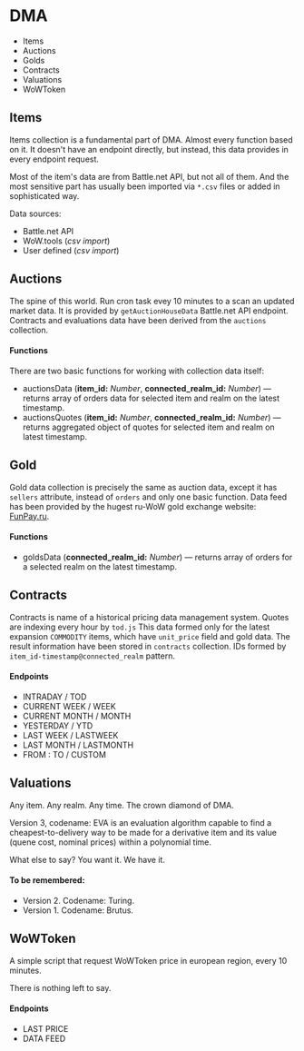# DMA

- Items
- Auctions
- Golds
- Contracts
- Valuations
- WoWToken

## Items

Items collection is a fundamental part of DMA. Almost every function based on it.
It doesn't have an endpoint directly, but instead, this data provides in every endpoint request.

Most of the item's data are from Battle.net API, but not all of them.
And the most sensitive part has usually been imported via `*.csv` files or added in sophisticated way.

Data sources:

- Battle.net API
- WoW.tools (_csv import_)
- User defined (_csv import_)

## Auctions

The spine of this world. Run cron task evey 10 minutes to a scan an updated market data.
It is provided by `getAuctionHouseData` Battle.net API endpoint. Contracts and evaluations data have been derived from the `auctions` collection.

#### Functions

There are two basic functions for working with collection data itself:

- auctionsData (**item_id:** _Number_, **connected_realm_id:** _Number_) — returns array of orders data for selected item and realm on the latest timestamp.
- auctionsQuotes (**item_id:** _Number_, **connected_realm_id:** _Number_) — returns aggregated object of quotes for selected item and realm on latest timestamp.

## Gold

Gold data collection is precisely the same as auction data, except it has `sellers` attribute, instead of `orders` and only one basic function.
Data feed has been provided by the hugest ru-WoW gold exchange website: [FunPay.ru](https://funpay.ru).

#### Functions

- goldsData (**connected_realm_id:** _Number_) — returns array of orders for a selected realm on the latest timestamp.

## Contracts

Contracts is name of a historical pricing data management system. Quotes are indexing every hour by `tod.js`
This data formed only for the latest expansion `COMMODITY` items, which have `unit_price` field and gold data. The result information have been stored in `contracts` collection.
IDs formed by `item_id-timestamp@connected_realm` pattern.

#### Endpoints

- INTRADAY / TOD
- CURRENT WEEK / WEEK
- CURRENT MONTH / MONTH
- YESTERDAY / YTD
- LAST WEEK / LASTWEEK
- LAST MONTH / LASTMONTH
- FROM : TO / CUSTOM

## Valuations

Any item. Any realm. Any time. The crown diamond of DMA.

Version 3, codename: EVA is an evaluation algorithm capable to find a cheapest-to-delivery way to be made for a derivative item and its value (quene cost, nominal prices) within a polynomial time.

What else to say? You want it. We have it.

#### To be remembered:

- Version 2. Codename: Turing.
- Version 1. Codename: Brutus.

## WoWToken

A simple script that request WoWToken price in european region, every 10 minutes.

There is nothing left to say.

#### Endpoints

- LAST PRICE
- DATA FEED
